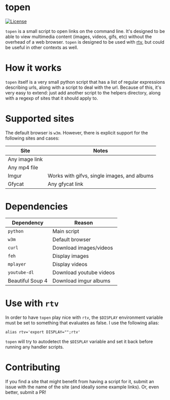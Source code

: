 # topen

[![License](https://img.shields.io/badge/license-MIT-blue.svg)](https://github.com/WesleyAC/topen/blob/master/LICENSE)

`topen` is a small script to open links on the command line. It's designed to be able to view multimedia content (images, videos, gifs, etc) without the overhead of a web browser. `topen` is designed to be used with [rtv](https://github.com/michael-lazar/rtv), but could be useful in other contexts as well.

# How it works

`topen` itself is a very small python script that has a list of regular expressions describing urls, along with a script to deal with the url. Because of this, it's very easy to extend: just add another script to the helpers directory, along with a regexp of sites that it should apply to.

# Supported sites

The default browser is `w3m`. However, there is explicit support for the following sites and cases:

| Site           | Notes                                             |
| -------------- | ------------------------------------------------- |
| Any image link |                                                   |
| Any mp4 file   |                                                   |
| Imgur          | Works with gifvs, single images, and albums       |
| Gfycat         | Any gfycat link                                   |

# Dependencies

| Dependency       | Reason                  |
| ---------------- | ----------------------- |
| `python`         | Main script             |
| `w3m`            | Default browser         |
| `curl`           | Download images/videos  |
| `feh`            | Display images          |
| `mplayer`        | Display videos          |
| `youtube-dl`     | Download youtube videos |
| Beautiful Soup 4 | Download imgur albums   |

# Use with `rtv`

In order to have `topen` play nice with `rtv`, the `$DISPLAY` environment variable must be set to something that evaluates as false. I use the following alias:

```
alias rtv='export DISPLAY="";rtv'
```

`topen` will try to autodetect the `$DISPLAY` variable and set it back before running any handler scripts.

# Contributing

If you find a site that might benefit from having a script for it, submit an issue with the name of the site (and ideally some example links). Or, even better, submit a PR!

